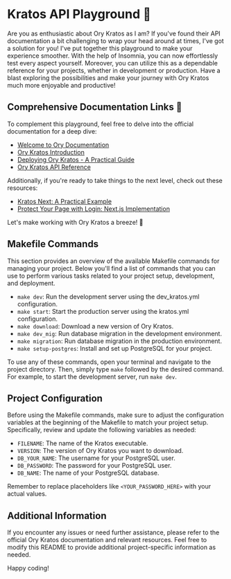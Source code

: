 # Kratos API Playground 🚀

Are you as enthusiastic about Ory Kratos as I am? If you've found their API documentation a bit challenging to wrap your head around at times, I've got a solution for you! I've put together this playground to make your experience smoother. With the help of Insomnia, you can now effortlessly test every aspect yourself. Moreover, you can utilize this as a dependable reference for your projects, whether in development or production. Have a blast exploring the possibilities and make your journey with Ory Kratos much more enjoyable and productive!

## Comprehensive Documentation Links 📖

To complement this playground, feel free to delve into the official documentation for a deep dive:

- [Welcome to Ory Documentation](https://www.ory.sh/docs/welcome)
- [Ory Kratos Introduction](https://www.ory.sh/docs/kratos/ory-kratos-intro)
- [Deploying Ory Kratos - A Practical Guide](https://www.ory.sh/docs/kratos/guides/deploy-kratos-example)
- [Ory Kratos API Reference](https://www.ory.sh/docs/reference/api)

Additionally, if you're ready to take things to the next level, check out these resources:

- [Kratos Next: A Practical Example](https://github.com/spa5k/kratos-next)
- [Protect Your Page with Login: Next.js Implementation](https://github.com/ory/docs/tree/master/code-examples/protect-page-login/nextjs)

Let's make working with Ory Kratos a breeze! 🌟

## Makefile Commands

This section provides an overview of the available Makefile commands for managing your project. Below you'll find a list of commands that you can use to perform various tasks related to your project setup, development, and deployment.

- `make dev`: Run the development server using the dev_kratos.yml configuration.
- `make start`: Start the production server using the kratos.yml configuration.
- `make download`: Download a new version of Ory Kratos.
- `make dev_mig`: Run database migration in the development environment.
- `make migration`: Run database migration in the production environment.
- `make setup-postgres`: Install and set up PostgreSQL for your project.

To use any of these commands, open your terminal and navigate to the project directory. Then, simply type `make` followed by the desired command. For example, to start the development server, run `make dev`.

## Project Configuration

Before using the Makefile commands, make sure to adjust the configuration variables at the beginning of the Makefile to match your project setup. Specifically, review and update the following variables as needed:

- `FILENAME`: The name of the Kratos executable.
- `VERSION`: The version of Ory Kratos you want to download.
- `DB_YOUR_NAME`: The username for your PostgreSQL user.
- `DB_PASSWORD`: The password for your PostgreSQL user.
- `DB_NAME`: The name of your PostgreSQL database.

Remember to replace placeholders like `<YOUR_PASSWORD_HERE>` with your actual values.

## Additional Information

If you encounter any issues or need further assistance, please refer to the official Ory Kratos documentation and relevant resources. Feel free to modify this README to provide additional project-specific information as needed.

Happy coding!
